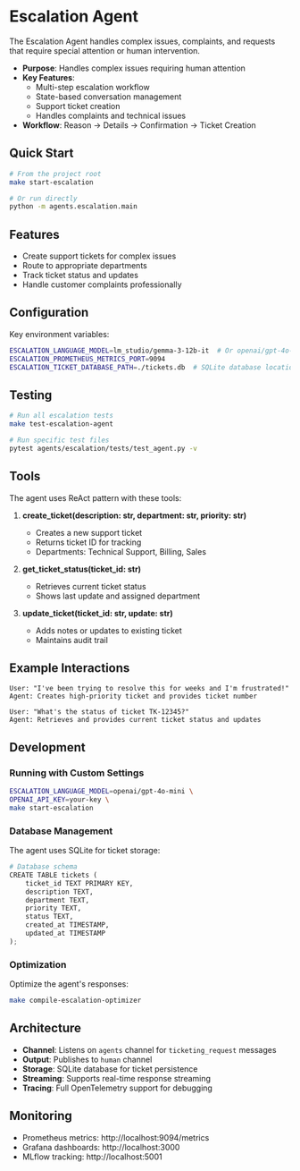 # Escalation Agent

The Escalation Agent handles complex issues, complaints, and requests that require special attention or human intervention.

- **Purpose**: Handles complex issues requiring human attention
- **Key Features**:
  - Multi-step escalation workflow
  - State-based conversation management
  - Support ticket creation
  - Handles complaints and technical issues
- **Workflow**: Reason → Details → Confirmation → Ticket Creation

## Quick Start

```bash
# From the project root
make start-escalation

# Or run directly
python -m agents.escalation.main
```

## Features

- Create support tickets for complex issues
- Route to appropriate departments
- Track ticket status and updates
- Handle customer complaints professionally

## Configuration

Key environment variables:

```bash
ESCALATION_LANGUAGE_MODEL=lm_studio/gemma-3-12b-it  # Or openai/gpt-4o-mini
ESCALATION_PROMETHEUS_METRICS_PORT=9094
ESCALATION_TICKET_DATABASE_PATH=./tickets.db  # SQLite database location
```

## Testing

```bash
# Run all escalation tests
make test-escalation-agent

# Run specific test files
pytest agents/escalation/tests/test_agent.py -v
```

## Tools

The agent uses ReAct pattern with these tools:

1. **create_ticket(description: str, department: str, priority: str)**
   - Creates a new support ticket
   - Returns ticket ID for tracking
   - Departments: Technical Support, Billing, Sales

2. **get_ticket_status(ticket_id: str)**
   - Retrieves current ticket status
   - Shows last update and assigned department

3. **update_ticket(ticket_id: str, update: str)**
   - Adds notes or updates to existing ticket
   - Maintains audit trail

## Example Interactions

```
User: "I've been trying to resolve this for weeks and I'm frustrated!"
Agent: Creates high-priority ticket and provides ticket number

User: "What's the status of ticket TK-12345?"
Agent: Retrieves and provides current ticket status and updates
```

## Development

### Running with Custom Settings

```bash
ESCALATION_LANGUAGE_MODEL=openai/gpt-4o-mini \
OPENAI_API_KEY=your-key \
make start-escalation
```

### Database Management

The agent uses SQLite for ticket storage:

```python
# Database schema
CREATE TABLE tickets (
    ticket_id TEXT PRIMARY KEY,
    description TEXT,
    department TEXT,
    priority TEXT,
    status TEXT,
    created_at TIMESTAMP,
    updated_at TIMESTAMP
);
```

### Optimization

Optimize the agent's responses:

```bash
make compile-escalation-optimizer
```

## Architecture

- **Channel**: Listens on `agents` channel for `ticketing_request` messages
- **Output**: Publishes to `human` channel
- **Storage**: SQLite database for ticket persistence
- **Streaming**: Supports real-time response streaming
- **Tracing**: Full OpenTelemetry support for debugging

## Monitoring

- Prometheus metrics: http://localhost:9094/metrics
- Grafana dashboards: http://localhost:3000
- MLflow tracking: http://localhost:5001